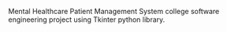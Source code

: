 Mental Healthcare Patient Management System college software engineering project using Tkinter python library.
